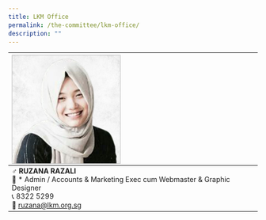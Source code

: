 ```yaml
---
title: LKM Office
permalink: /the-committee/lkm-office/
description: ""
---
```

| <img style="float:left;width:220px;height:220px;" src="/images/ruzana.png"> | 
| -------- | 
| ♂ **RUZANA RAZALI**<br>📇 *   Admin / Accounts &amp; Marketing Exec cum Webmaster &amp; Graphic Designer<br>📞 8322 5299<br>📩 ruzana@lkm.org.sg|